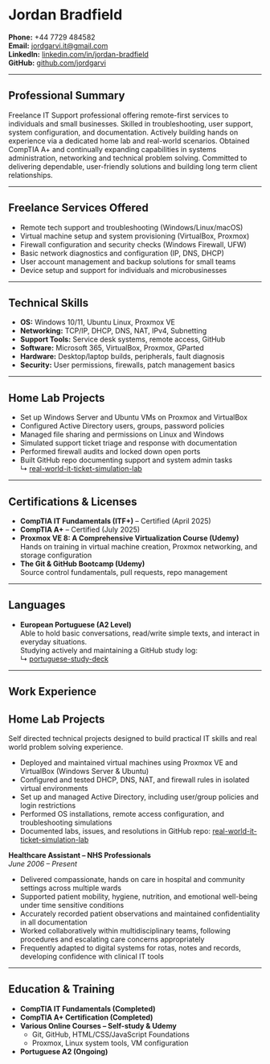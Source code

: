 # Jordan Bradfield

**Phone:** +44 7729 484582  
**Email:** jordgarvi.it@gmail.com  
**LinkedIn:** [linkedin.com/in/jordan-bradfield](https://linkedin.com/in/jordan-bradfield)  
**GitHub:** [github.com/jordgarvi](https://github.com/jordgarvi)  

---

## Professional Summary

Freelance IT Support professional offering remote-first services to individuals and small businesses. Skilled in troubleshooting, user support, system configuration, and documentation. Actively building hands on experience via a dedicated home lab and real-world scenarios. Obtained CompTIA A+ and continually expanding capabilities in systems administration, networking and technical problem solving. Committed to delivering dependable, user-friendly solutions and building long term client relationships.

---

## Freelance Services Offered

- Remote tech support and troubleshooting (Windows/Linux/macOS)
- Virtual machine setup and system provisioning (VirtualBox, Proxmox)
- Firewall configuration and security checks (Windows Firewall, UFW)
- Basic network diagnostics and configuration (IP, DNS, DHCP)
- User account management and backup solutions for small teams
- Device setup and support for individuals and microbusinesses

---

## Technical Skills

- **OS:** Windows 10/11, Ubuntu Linux, Proxmox VE
- **Networking:** TCP/IP, DHCP, DNS, NAT, IPv4, Subnetting
- **Support Tools:** Service desk systems, remote access, GitHub
- **Software:** Microsoft 365, VirtualBox, Proxmox, GParted
- **Hardware:** Desktop/laptop builds, peripherals, fault diagnosis
- **Security:** User permissions, firewalls, patch management basics

---

## Home Lab Projects

- Set up Windows Server and Ubuntu VMs on Proxmox and VirtualBox
- Configured Active Directory users, groups, password policies
- Managed file sharing and permissions on Linux and Windows
- Simulated support ticket triage and response with documentation
- Performed firewall audits and locked down open ports
- Built GitHub repo documenting support and system admin tasks  
  ↳ [real-world-it-ticket-simulation-lab](https://github.com/jordgarvi/real-world-it-ticket-simulation-lab)

---

## Certifications & Licenses

- **CompTIA IT Fundamentals (ITF+)** – Certified (April 2025)
- **CompTIA A+** – Certified (July 2025)
- **Proxmox VE 8: A Comprehensive Virtualization Course (Udemy)**  
  Hands on training in virtual machine creation, Proxmox networking, and storage configuration
- **The Git & GitHub Bootcamp (Udemy)**  
  Source control fundamentals, pull requests, repo management

---

## Languages

- **European Portuguese (A2 Level)**  
  Able to hold basic conversations, read/write simple texts, and interact in everyday situations.  
  Studying actively and maintaining a GitHub study log:  
  ↳ [portuguese-study-deck](https://github.com/jordgarvi/portuguese-study-deck)

---

## Work Experience

## Home Lab Projects

Self directed technical projects designed to build practical IT skills and real world problem solving experience.

- Deployed and maintained virtual machines using Proxmox VE and VirtualBox (Windows Server & Ubuntu)
- Configured and tested DHCP, DNS, NAT, and firewall rules in isolated virtual environments
- Set up and managed Active Directory, including user/group policies and login restrictions
- Performed OS installations, remote access configuration, and troubleshooting simulations
- Documented labs, issues, and resolutions in GitHub repo: [real-world-it-ticket-simulation-lab](https://github.com/jordgarvi/real-world-it-ticket-simulation-lab)


**Healthcare Assistant – NHS Professionals**  
*June 2006 – Present*  
- Delivered compassionate, hands on care in hospital and community settings across multiple wards  
- Supported patient mobility, hygiene, nutrition, and emotional well-being under time sensitive conditions  
- Accurately recorded patient observations and maintained confidentiality in all documentation  
- Worked collaboratively within multidisciplinary teams, following procedures and escalating care concerns appropriately  
- Frequently adapted to digital systems for rotas, notes and records, developing confidence with clinical IT tools  

---

## Education & Training

- **CompTIA IT Fundamentals (Completed)**
- **CompTIA A+ Certification (Completed)**
- **Various Online Courses – Self-study & Udemy**
  - Git, GitHub, HTML/CSS/JavaScript Foundations
  - Proxmox, Linux system tools, VM configuration
- **Portuguese A2 (Ongoing)**


